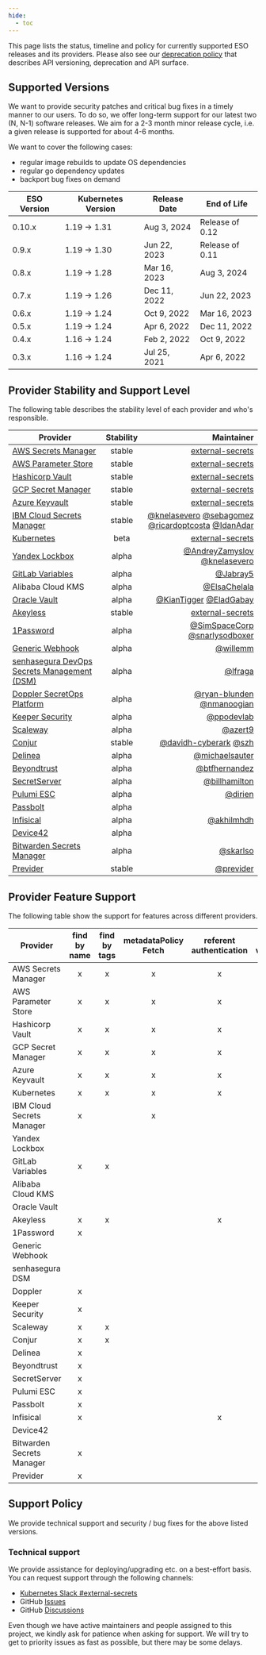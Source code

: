 ```yaml
---
hide:
  - toc
---
```


This page lists the status, timeline and policy for currently supported ESO releases and its providers. Please also see our [deprecation policy](deprecation-policy.md) that describes API versioning, deprecation and API surface.

## Supported Versions

We want to provide security patches and critical bug fixes in a timely manner to our users.
To do so, we offer long-term support for our latest two (N, N-1) software releases.
We aim for a 2-3 month minor release cycle, i.e. a given release is supported for about 4-6 months.

We want to cover the following cases:

- regular image rebuilds to update OS dependencies
- regular go dependency updates
- backport bug fixes on demand

| ESO Version | Kubernetes Version | Release Date | End of Life     |
| ----------- | ------------------ | ------------ | --------------- |
| 0.10.x      | 1.19 → 1.31        | Aug 3, 2024  | Release of 0.12 |
| 0.9.x       | 1.19 → 1.30        | Jun 22, 2023 | Release of 0.11 |
| 0.8.x       | 1.19 → 1.28        | Mar 16, 2023 | Aug 3, 2024     |
| 0.7.x       | 1.19 → 1.26        | Dec 11, 2022 | Jun 22, 2023    |
| 0.6.x       | 1.19 → 1.24        | Oct 9, 2022  | Mar 16, 2023    |
| 0.5.x       | 1.19 → 1.24        | Apr 6, 2022  | Dec 11, 2022    |
| 0.4.x       | 1.16 → 1.24        | Feb 2, 2022  | Oct 9, 2022     |
| 0.3.x       | 1.16 → 1.24        | Jul 25, 2021 | Apr 6, 2022     |

## Provider Stability and Support Level

The following table describes the stability level of each provider and who's responsible.

| Provider                                                                                                   | Stability |                                                                                                                                                                              Maintainer |
|------------------------------------------------------------------------------------------------------------|:---------:|----------------------------------------------------------------------------------------------------------------------------------------------------------------------------------------:|
| [AWS Secrets Manager](https://external-secrets.io/latest/provider/aws-secrets-manager/)                    |  stable   |                                                                                                                                 [external-secrets](https://github.com/external-secrets) |
| [AWS Parameter Store](https://external-secrets.io/latest/provider/aws-parameter-store/)                    |  stable   |                                                                                                                                 [external-secrets](https://github.com/external-secrets) |
| [Hashicorp Vault](https://external-secrets.io/latest/provider/hashicorp-vault/)                            |  stable   |                                                                                                                                 [external-secrets](https://github.com/external-secrets) |
| [GCP Secret Manager](https://external-secrets.io/latest/provider/google-secrets-manager/)                  |  stable   |                                                                                                                                 [external-secrets](https://github.com/external-secrets) |
| [Azure Keyvault](https://external-secrets.io/latest/provider/azure-key-vault/)                             |  stable   |                                                                                                                                 [external-secrets](https://github.com/external-secrets) |
| [IBM Cloud Secrets Manager](https://external-secrets.io/latest/provider/ibm-secrets-manager/)              |  stable   | [@knelasevero](https://github.com/knelasevero) [@sebagomez](https://github.com/sebagomez) [@ricardoptcosta](https://github.com/ricardoptcosta) [@IdanAdar](https://github.com/IdanAdar) |
| [Kubernetes](https://external-secrets.io/latest/provider/kubernetes)                                       |   beta    |                                                                                                                                 [external-secrets](https://github.com/external-secrets) |
| [Yandex Lockbox](https://external-secrets.io/latest/provider/yandex-lockbox/)                              |   alpha   |                                                                                     [@AndreyZamyslov](https://github.com/AndreyZamyslov) [@knelasevero](https://github.com/knelasevero) |
| [GitLab Variables](https://external-secrets.io/latest/provider/gitlab-variables/)                          |   alpha   |                                                                                                                                                  [@Jabray5](https://github.com/Jabray5) |
| Alibaba Cloud KMS                                                                                          |   alpha   |                                                                                                                                          [@ElsaChelala](https://github.com/ElsaChelala) |
| [Oracle Vault](https://external-secrets.io/latest/provider/oracle-vault)                                   |   alpha   |                                                                                                 [@KianTigger](https://github.com/KianTigger) [@EladGabay](https://github.com/EladGabay) |
| [Akeyless](https://external-secrets.io/latest/provider/akeyless)                                           |  stable   |                                                                                                                                 [external-secrets](https://github.com/external-secrets) |
| [1Password](https://external-secrets.io/latest/provider/1password-automation)                              |   alpha   |                                                                                       [@SimSpaceCorp](https://github.com/Simspace) [@snarlysodboxer](https://github.com/snarlysodboxer) |
| [Generic Webhook](https://external-secrets.io/latest/provider/webhook)                                     |   alpha   |                                                                                                                                                  [@willemm](https://github.com/willemm) |
| [senhasegura DevOps Secrets Management (DSM)](https://external-secrets.io/latest/provider/senhasegura-dsm) |   alpha   |                                                                                                                                                    [@lfraga](https://github.com/lfraga) |
| [Doppler SecretOps Platform](https://external-secrets.io/latest/provider/doppler)                          |   alpha   |                                                                                         [@ryan-blunden](https://github.com/ryan-blunden/) [@nmanoogian](https://github.com/nmanoogian/) |
| [Keeper Security](https://www.keepersecurity.com/)                                                         |   alpha   |                                                                                                                                              [@ppodevlab](https://github.com/ppodevlab) |
| [Scaleway](https://external-secrets.io/latest/provider/scaleway)                                           |   alpha   |                                                                                                                                                   [@azert9](https://github.com/azert9/) |
| [Conjur](https://external-secrets.io/latest/provider/conjur)                                               |  stable   |                                                                                                  [@davidh-cyberark](https://github.com/davidh-cyberark/) [@szh](https://github.com/szh) |
| [Delinea](https://external-secrets.io/latest/provider/delinea)                                             |   alpha   |                                                                                                                                     [@michaelsauter](https://github.com/michaelsauter/) |
| [Beyondtrust](https://external-secrets.io/latest/provider/beyondtrust)                                     |   alpha   |                                                                                                                                       [@btfhernandez](https://github.com/btfhernandez/) |
| [SecretServer](https://external-secrets.io/latest/provider/secretserver)                                   |   alpha   |                                                                                                                                        [@billhamilton](https://github.com/pacificcode/) |
| [Pulumi ESC](https://external-secrets.io/latest/provider/pulumi)                                           |   alpha   |                                                                                                                                                    [@dirien](https://github.com/dirien) |
| [Passbolt](https://external-secrets.io/latest/provider/passbolt)                                           |   alpha   |                                                                                                                                                                                         |
| [Infisical](https://external-secrets.io/latest/provider/infisical)                                         |   alpha   |                                                                                                                                              [@akhilmhdh](https://github.com/akhilmhdh) |
| [Device42](https://external-secrets.io/latest/provider/device42)                                           |   alpha   |                                                                                                                                                                                         |
| [Bitwarden Secrets Manager](https://external-secrets.io/latest/provider/bitwarden-secrets-manager)         |   alpha   |                                                                                                                                                  [@skarlso](https://github.com/Skarlso) |
| [Previder](https://external-secrets.io/latest/provider/previder)                                           |  stable   |                                                                                                                                                [@previder](https://github.com/previder) |

## Provider Feature Support

The following table show the support for features across different providers.

| Provider                  | find by name | find by tags | metadataPolicy Fetch | referent authentication | store validation | push secret | DeletionPolicy Merge/Delete |
|---------------------------| :----------: | :----------: | :------------------: | :---------------------: | :--------------: |:-----------:|:---------------------------:|
| AWS Secrets Manager       |      x       |      x       |          x           |            x            |        x         |      x      |              x              |
| AWS Parameter Store       |      x       |      x       |          x           |            x            |        x         |      x      |              x              |
| Hashicorp Vault           |      x       |      x       |          x           |            x            |        x         |      x      |              x              |
| GCP Secret Manager        |      x       |      x       |          x           |            x            |        x         |      x      |              x              |
| Azure Keyvault            |      x       |      x       |          x           |            x            |        x         |      x      |              x              |
| Kubernetes                |      x       |      x       |          x           |            x            |        x         |      x      |              x              |
| IBM Cloud Secrets Manager |      x       |              |          x           |                         |        x         |             |                             |
| Yandex Lockbox            |              |              |                      |                         |        x         |             |                             |
| GitLab Variables          |      x       |      x       |                      |                         |        x         |             |                             |
| Alibaba Cloud KMS         |              |              |                      |                         |        x         |             |                             |
| Oracle Vault              |              |              |                      |                         |        x         |             |                             |
| Akeyless                  |      x       |      x       |                      |            x            |        x         |      x      |              x              |
| 1Password                 |      x       |              |                      |                         |        x         |      x      |              x              |
| Generic Webhook           |              |              |                      |                         |                  |             |              x              |
| senhasegura DSM           |              |              |                      |                         |        x         |             |                             |
| Doppler                   |      x       |              |                      |                         |        x         |             |                             |
| Keeper Security           |      x       |              |                      |                         |        x         |      x      |                             |
| Scaleway                  |      x       |      x       |                      |                         |        x         |      x      |              x              |
| Conjur                    |      x       |      x       |                      |                         |        x         |             |                             |
| Delinea                   |      x       |              |                      |                         |        x         |             |                             |
| Beyondtrust               |      x       |              |                      |                         |        x         |             |                             |
| SecretServer              |      x       |              |                      |                         |        x         |             |                             |
| Pulumi ESC                |      x       |              |                      |                         |        x         |             |                             |
| Passbolt                  |      x       |              |                      |                         |        x         |             |                             |
| Infisical                 |      x       |              |                      |            x            |        x         |             |                             |
| Device42                  |              |              |                      |                         |        x         |             |                             |
| Bitwarden Secrets Manager |      x       |              |                      |                         |        x         |      x      |              x              |
| Previder                  |      x       |              |                      |                         |        x         |             |                             |

## Support Policy

We provide technical support and security / bug fixes for the above listed versions.

### Technical support

We provide assistance for deploying/upgrading etc. on a best-effort basis. You can request support through the following channels:

- [Kubernetes Slack
  #external-secrets](https://kubernetes.slack.com/messages/external-secrets)
- GitHub [Issues](https://github.com/external-secrets/external-secrets/issues)
- GitHub [Discussions](https://github.com/external-secrets/external-secrets/discussions)

Even though we have active maintainers and people assigned to this project, we kindly ask for patience when asking for support. We will try to get to priority issues as fast as possible, but there may be some delays.

